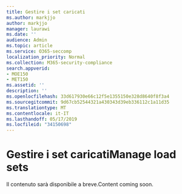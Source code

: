 ```yaml
---
title: Gestire i set caricati
ms.author: markjjo
author: markjjo
manager: laurawi
ms.date: ''
audience: Admin
ms.topic: article
ms.service: O365-seccomp
localization_priority: Normal
ms.collection: M365-security-compliance
search.appverid:
- MOE150
- MET150
ms.assetid: ''
description: ''
ms.openlocfilehash: 33d617930e66c12f5e1355150e328d8640f8f3a4
ms.sourcegitcommit: 9d67cb52544321a430343d39eb336112c1a11d35
ms.translationtype: MT
ms.contentlocale: it-IT
ms.lasthandoff: 05/17/2019
ms.locfileid: "34150698"
---
```

# <a name="manage-load-sets"></a><span data-ttu-id="de1d4-102">Gestire i set caricati</span><span class="sxs-lookup"><span data-stu-id="de1d4-102">Manage load sets</span></span>

<span data-ttu-id="de1d4-103">Il contenuto sarà disponibile a breve.</span><span class="sxs-lookup"><span data-stu-id="de1d4-103">Content coming soon.</span></span>